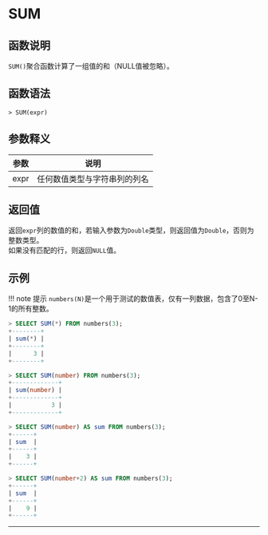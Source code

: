 # **SUM**

## **函数说明**


`SUM()`聚合函数计算了一组值的和（NULL值被忽略）。



## **函数语法**

```
> SUM(expr)
```

## **参数释义**
|  参数  | 说明 |
|  ----  | ----  |
| expr  | 任何数值类型与字符串列的列名|

## **返回值**
返回`expr`列的数值的和，若输入参数为`Double`类型，则返回值为`Double`，否则为整数类型。  
如果没有匹配的行，则返回`NULL`值。

## **示例**


!!! note 提示
    `numbers(N)`是一个用于测试的数值表，仅有一列数据，包含了0至N-1的所有整数。


```sql
> SELECT SUM(*) FROM numbers(3);
+--------+
| sum(*) |
+--------+
|      3 |
+--------+

> SELECT SUM(number) FROM numbers(3);
+-------------+
| sum(number) |
+-------------+
|           3 |
+-------------+

> SELECT SUM(number) AS sum FROM numbers(3);
+------+
| sum  |
+------+
|    3 |
+------+

> SELECT SUM(number+2) AS sum FROM numbers(3);
+------+
| sum  |
+------+
|    9 |
+------+
```

***
